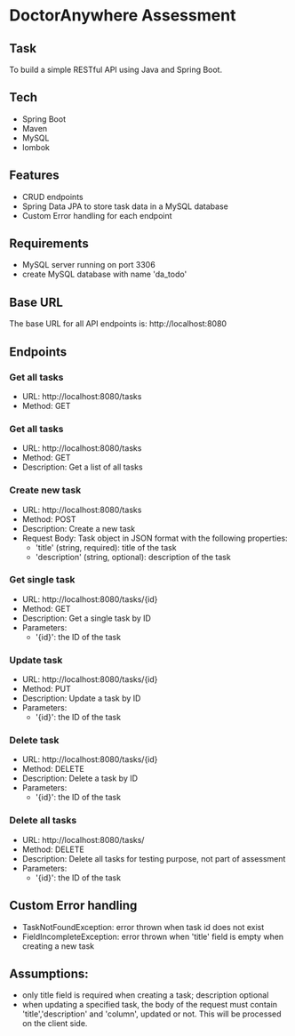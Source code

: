 # DoctorAnywhere Assessment

## Task

To build a simple RESTful API using Java and Spring Boot.

## Tech

- Spring Boot
- Maven
- MySQL
- lombok

## Features

- CRUD endpoints
- Spring Data JPA to store task data in a MySQL database
- Custom Error handling for each endpoint

## Requirements

- MySQL server running on port 3306
- create MySQL database with name 'da_todo'

## Base URL

The base URL for all API endpoints is: http://localhost:8080

## Endpoints

### Get all tasks

- URL: http://localhost:8080/tasks
- Method: GET

### Get all tasks

- URL: http://localhost:8080/tasks
- Method: GET
- Description: Get a list of all tasks

### Create new task

- URL: http://localhost:8080/tasks
- Method: POST
- Description: Create a new task
- Request Body: Task object in JSON format with the following properties:
  - 'title' (string, required): title of the task
  - 'description' (string, optional): description of the task

### Get single task

- URL: http://localhost:8080/tasks/{id}
- Method: GET
- Description: Get a single task by ID
- Parameters:
  - '{id}': the ID of the task

### Update task

- URL: http://localhost:8080/tasks/{id}
- Method: PUT
- Description: Update a task by ID
- Parameters:
  - '{id}': the ID of the task

### Delete task

- URL: http://localhost:8080/tasks/{id}
- Method: DELETE
- Description: Delete a task by ID
- Parameters:
  - '{id}': the ID of the task

### Delete all tasks

- URL: http://localhost:8080/tasks/
- Method: DELETE
- Description: Delete all tasks for testing purpose, not part of assessment
- Parameters:
  - '{id}': the ID of the task

## Custom Error handling

- TaskNotFoundException: error thrown when task id does not exist
- FieldIncompleteException: error thrown when 'title' field is empty when creating a new task

## Assumptions:

- only title field is required when creating a task; description optional
- when updating a specified task, the body of the request must contain 'title','description' and 'column', updated or not. This will be processed on the client side.

